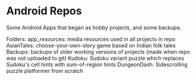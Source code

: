 # Android Repos
 Some Android Apps that began as hobby projects, and some backups.

Folders:
app_resources: media resources used in all projects in repo
AsianTales: choose-your-own-story game based on Indian folk tales
Backups: backups of older working versions of projects (made when repo was not uploaded to git)
Kudoku: Sudoku variant puzzle which replaces Sudoku's cell hints with sum-of-region hints
DungeonDash: Sidescrolling puzzle platformer from scratch





